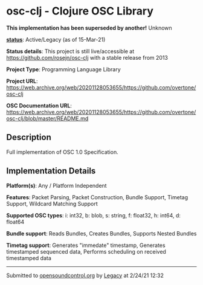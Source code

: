 # osc-clj - Clojure OSC Library

**This implementation has been superseded by another!**
Unknown

**[status](../implementation-status.html)**: Active/Legacy (as of 15-Mar-21)

**Status details**: 
This project is still live/accessible at https://github.com/rosejn/osc-clj with a stable release from 2013

**Project Type**: Programming Language Library

**Project URL**: <https://web.archive.org/web/20201128053655/https://github.com/overtone/osc-clj>

**OSC Documentation URL**: <https://web.archive.org/web/20201128053655/https://github.com/overtone/osc-clj/blob/master/README.md>

## Description

Full implementation of OSC 1.0 Specification.

## Implementation Details

**Platform(s)**: Any / Platform Independent

**Features**: Packet Parsing, Packet Construction, Bundle Support, Timetag Support, Wildcard Matching Support

**Supported OSC types**: i: int32, b: blob, s: string, f: float32, h: int64, d: float64

**Bundle support**: Reads Bundles, Creates Bundles, Supports Nested Bundles

**Timetag support**: Generates "immedate" timestamp, Generates timestamped sequenced data, Performs scheduling on received timestamped data

---
Submitted to [opensoundcontrol.org](https://opensoundcontrol.org) by [Legacy](https://web.archive.org) at 2/24/21 12:32
